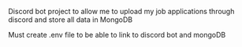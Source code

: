 Discord bot project to allow me to upload my job applications through discord and store all data in MongoDB

Must create .env file to be able to link to discord bot and mongoDB